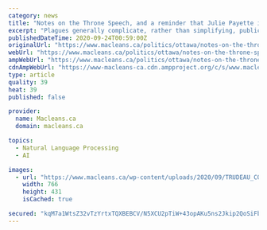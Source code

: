 ```yaml
---
category: news
title: "Notes on the Throne Speech, and a reminder that Julie Payette is governor general"
excerpt: "Plagues generally complicate, rather than simplifying, public administration. Belated recognition of this reality is movement in the right direction. So the Throne Speech, which Julie Payette read, contained the word “continue” 23 times and the word ..."
publishedDateTime: 2020-09-24T00:59:00Z
originalUrl: "https://www.macleans.ca/politics/ottawa/notes-on-the-throne-speech-and-a-reminder-that-julie-payette-is-governor-general/"
webUrl: "https://www.macleans.ca/politics/ottawa/notes-on-the-throne-speech-and-a-reminder-that-julie-payette-is-governor-general/"
ampWebUrl: "https://www.macleans.ca/politics/ottawa/notes-on-the-throne-speech-and-a-reminder-that-julie-payette-is-governor-general/amp/"
cdnAmpWebUrl: "https://www-macleans-ca.cdn.ampproject.org/c/s/www.macleans.ca/politics/ottawa/notes-on-the-throne-speech-and-a-reminder-that-julie-payette-is-governor-general/amp/"
type: article
quality: 39
heat: 39
published: false

provider:
  name: Macleans.ca
  domain: macleans.ca

topics:
  - Natural Language Processing
  - AI

images:
  - url: "https://www.macleans.ca/wp-content/uploads/2020/09/TRUDEAU_COVID19_ADDRESS_THRONE_SPEECH_SEPT_23-766x431.jpg"
    width: 766
    height: 431
    isCached: true

secured: "kqM7a1WtsZ32vTzYrtxTQXBEBCV/N5XCU2pTiW+43opAKu5ns2Jkip2QoSiFbrMqe3hzwNRTnFfAnVShSJBnAtqAUJz9gF9tadtAlb9E3UAxhdZiXCvBi3Jqlp1qzZVG8W03EuNctoChwmGgaRMGe1c2upc0xIYPjT5prcAUOGsg/zZFJsnocrxoGBxBjDugeU3TQVTpjc7Z9jLAdP+2YDF0Sb30fezAy5OH6weFgJMXGsq3y/N+k1T4bg+djKDB6kxHKvYNyHifcONKaacc6jI7VAseLyMsJrF3blQGiSeG60+5lC5N1Xi8ew2FkAicDYWmeRQMLK4Ay1D+jvPNHuIpr96k7LxoR5NQ+QB8yk4=;hRWKLpIKcolEA6SDw9g5zw=="
---
```


